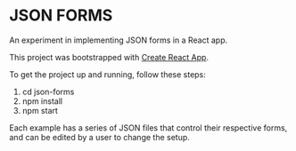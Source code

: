 # JSON FORMS

An experiment in implementing JSON forms in a React app.

This project was bootstrapped with [Create React App](https://github.com/facebook/create-react-app).

To get the project up and running, follow these steps:

1) cd json-forms
2) npm install
3) npm start

Each example has a series of JSON files that control their respective forms, and can be edited by a user to change the setup.